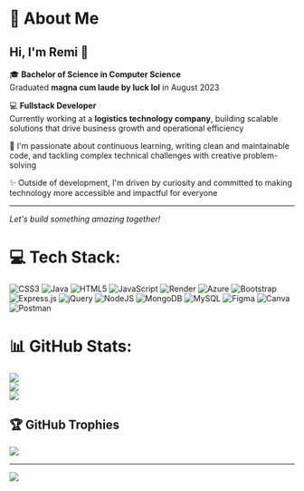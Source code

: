 # 💫 About Me

## Hi, I'm Remi 👋

🎓 **Bachelor of Science in Computer Science**  
Graduated **magna cum laude by luck lol** in August 2023

💻 **Fullstack Developer**  
Currently working at a **logistics technology company**, building scalable solutions that drive business growth and operational efficiency

🌟 I'm passionate about continuous learning, writing clean and maintainable code, and tackling complex technical challenges with creative problem-solving

✨ Outside of development, I'm driven by curiosity and committed to making technology more accessible and impactful for everyone

---

*Let's build something amazing together!*


# 💻 Tech Stack:
![CSS3](https://img.shields.io/badge/css3-%231572B6.svg?style=for-the-badge&logo=css3&logoColor=white) ![Java](https://img.shields.io/badge/java-%23ED8B00.svg?style=for-the-badge&logo=openjdk&logoColor=white) ![HTML5](https://img.shields.io/badge/html5-%23E34F26.svg?style=for-the-badge&logo=html5&logoColor=white) ![JavaScript](https://img.shields.io/badge/javascript-%23323330.svg?style=for-the-badge&logo=javascript&logoColor=%23F7DF1E) ![Render](https://img.shields.io/badge/Render-%46E3B7.svg?style=for-the-badge&logo=render&logoColor=white) ![Azure](https://img.shields.io/badge/azure-%230072C6.svg?style=for-the-badge&logo=microsoftazure&logoColor=white) ![Bootstrap](https://img.shields.io/badge/bootstrap-%238511FA.svg?style=for-the-badge&logo=bootstrap&logoColor=white) ![Express.js](https://img.shields.io/badge/express.js-%23404d59.svg?style=for-the-badge&logo=express&logoColor=%2361DAFB) ![jQuery](https://img.shields.io/badge/jquery-%230769AD.svg?style=for-the-badge&logo=jquery&logoColor=white) ![NodeJS](https://img.shields.io/badge/node.js-6DA55F?style=for-the-badge&logo=node.js&logoColor=white) ![MongoDB](https://img.shields.io/badge/MongoDB-%234ea94b.svg?style=for-the-badge&logo=mongodb&logoColor=white) ![MySQL](https://img.shields.io/badge/mysql-4479A1.svg?style=for-the-badge&logo=mysql&logoColor=white) ![Figma](https://img.shields.io/badge/figma-%23F24E1E.svg?style=for-the-badge&logo=figma&logoColor=white) ![Canva](https://img.shields.io/badge/Canva-%2300C4CC.svg?style=for-the-badge&logo=Canva&logoColor=white) ![Postman](https://img.shields.io/badge/Postman-FF6C37?style=for-the-badge&logo=postman&logoColor=white)
# 📊 GitHub Stats:
![](https://github-readme-stats.vercel.app/api?username=remrem-2022&theme=react&hide_border=true&include_all_commits=true&count_private=true)<br/>
![](https://nirzak-streak-stats.vercel.app/?user=remrem-2022&theme=react&hide_border=true)<br/>
![](https://github-readme-stats.vercel.app/api/top-langs/?username=remrem-2022&theme=react&hide_border=true&include_all_commits=true&count_private=true&layout=compact)

## 🏆 GitHub Trophies
![](https://github-profile-trophy.vercel.app/?username=remrem-2022&theme=darcula&no-frame=true&no-bg=false&margin-w=4)

---
[![](https://visitcount.itsvg.in/api?id=remrem-2022&icon=0&color=0)](https://visitcount.itsvg.in)

<!-- Proudly created with GPRM ( https://gprm.itsvg.in ) -->
